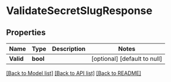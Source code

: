 # ValidateSecretSlugResponse

## Properties
Name | Type | Description | Notes
------------ | ------------- | ------------- | -------------
**Valid** | **bool** |  | [optional] [default to null]

[[Back to Model list]](../README.md#documentation-for-models) [[Back to API list]](../README.md#documentation-for-api-endpoints) [[Back to README]](../README.md)

